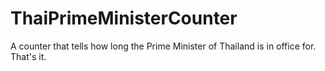 # ThaiPrimeMinisterCounter
A counter that tells how long the Prime Minister of Thailand is in office for. That's it.

